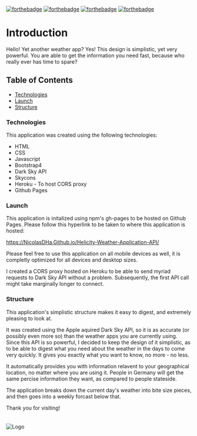 
[![forthebadge](https://forthebadge.com/images/badges/made-with-javascript.svg)](https://forthebadge.com)
[![forthebadge](https://forthebadge.com/images/badges/uses-css.svg)](https://forthebadge.com)
[![forthebadge](https://forthebadge.com/images/badges/uses-html.svg)](https://forthebadge.com)
[![forthebadge](https://forthebadge.com/images/badges/mom-made-pizza-rolls.svg)](https://forthebadge.com)


# Introduction
Hello! Yet another weather app? Yes! This design is simplistic, yet very powerful. You are able to get the information you need fast, because who really ever has time to spare?


## Table of Contents
  * <a href= https://github.com/Nicolasdha/Helicity-Weather-Application-API#Technologies>Technologies</a>
  * <a href= https://github.com/Nicolasdha/Helicity-Weather-Application-API#Launch>Launch</a>
  * <a href= https://github.com/Nicolasdha/Helicity-Weather-Application-API#Structure> Structure</a>
  
  
### Technologies
This application was created using the following technologies:

* HTML
* CSS
* Javascript
* Bootstrap4
* Dark Sky API
* Skycons
* Heroku - To host CORS proxy
* Github Pages


### Launch

 This application is initalized using npm's gh-pages to be hosted on Github Pages. Please follow this hyperlink to be taken to where this application is hosted:
 
 <a href= https://nicolasdha.github.io/Helicity-Weather-Application-API/>https://NicolasDHa.Github.io/Helicity-Weather-Application-API/</a>

Please feel free to use this application on all mobile devices as well, it is completly optimized for all devices and desktop sizes.

I created a CORS proxy hosted on Heroku to be able to send myriad requests to Dark Sky API without a problem. Subsequently, the first API call might take marginally longer to connect.

### Structure

This application's simplistic structure makes it easy to digest, and extremely pleasing to look at.

It was created using the Apple aquired Dark Sky API, so it is as accurate (or possibly even more so)
than the weather apps you are currently using. Since this API is so powerful, I decided to keep the design of it simplistic, as to be able to digest what you need about the weather in the days to come very quickly.
It gives you exactly what you want to know, no more - no less.

It automatically provides you with information relavent to your geographical location, no matter where you are using it. People in Germany will get the same percise information they want, as compared to people stateside.

The application breaks down the current day's weather into bite size pieces, and then goes into a weekly forcast below that.

Thank you for visiting! <br><br><br>
![Logo](https://i.ibb.co/nr2trL4/Screen-Shot-2020-09-08-at-4-20-44-PM.png)
